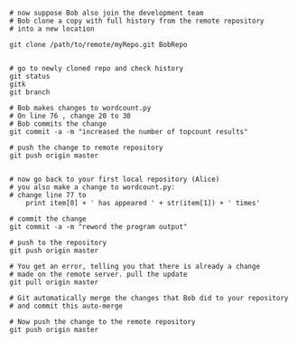     # now suppose Bob also join the development team
    # Bob clone a copy with full history from the remote repository
    # into a new location

    git clone /path/to/remote/myRepo.git BobRepo


    # go to newly cloned repo and check history
    git status
    gitk
    git branch

    # Bob makes changes to wordcount.py
    # On line 76 , change 20 to 30
    # Bob commits the change
    git commit -a -m "increased the number of topcount results"

    # push the change to remote repository
    git push origin master


    # now go back to your first local repository (Alice)
    # you also make a change to wordcount.py:
    # change line 77 to
        print item[0] + ' has appeared ' + str(item[1]) + ' times'

    # commit the change 
    git commit -a -m "reword the program output"

    # push to the repository
    git push origin master

    # You get an error, telling you that there is already a change
    # made on the remote server. pull the update
    git pull origin master

    # Git automatically merge the changes that Bob did to your repository
    # and commit this auto-merge

    # Now push the change to the remote repository
    git push origin master



